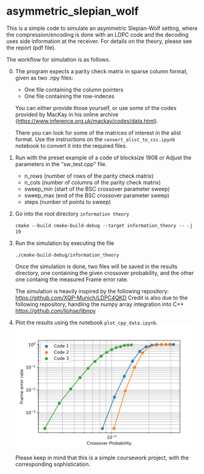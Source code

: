 # asymmetric_slepian_wolf

This is a simple code to simulate an asymmetric Slepian-Wolf setting, where the compression/encoding is
done with an LDPC code and the decoding uses side information at the receiver.
For details on the theory, please see the report (pdf file).

The workflow for simulation is as follows.

0. The program expects a parity check matrix 
   in sparse column format, given as two .npy files:
   
   - One file containing the column pointers
   - One file containing the row-indeces
   
   You can either provide those yourself, or use some of the
   codes provided by MacKay in his online archive
   (https://www.inference.org.uk/mackay/codes/data.html).
   
   There you can look for some of the matrices of interest in the alist
   format. Use the instructions on the `convert_alist_to_csc.ipynb` notebook
   to convert it into the required files.
   
1. Run with the preset example of a code of blocksize 1908 or
   Adjust the parameters in the "sw_test.cpp" file. 
   
   - n_rows (number of rows of the parity check matrix)
   - n_cols (number of columns of the parity check matrix)
   - sweep_min (start of the BSC crossover parameter sweep)
   - sweep_max (end of the BSC crossover parameter sweep)
   - steps (number of points to sweep)
   
  
2. Go into the root directory `information theory`

   ```
   cmake --build cmake-build-debug --target information_theory -- -j 19
   ```
   
3. Run the simulation by executing the file
   ```
   ./cmake-build-debug/information_theory 
   ```
   
   Once the simulation is done, two files will be saved in the results directory,
   one containing the given crossover probability, and the other one containg the 
   measured Frame error rate.
   
   The simulation is heavily inspired by the following repository:
   https://github.com/XQP-Munich/LDPC4QKD
   Credit is also due to the following repository, handling the numpy array integration into C++
   https://github.com/llohse/libnpy
   
4. Plot the results using the notebook `plot_cpp_data.ipynb`.
   ![plot](LDPC_fer_plot_sw.png)
   
   
   Please keep in mind that this is a simple coursework project, with the corresponding sophistication.
